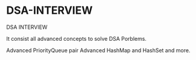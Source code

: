 # DSA-INTERVIEW
DSA INTERVIEW

It consist all advanced concepts to solve DSA Porblems.

Advanced PriorityQueue pair 
Advanced HashMap and HashSet and more.
